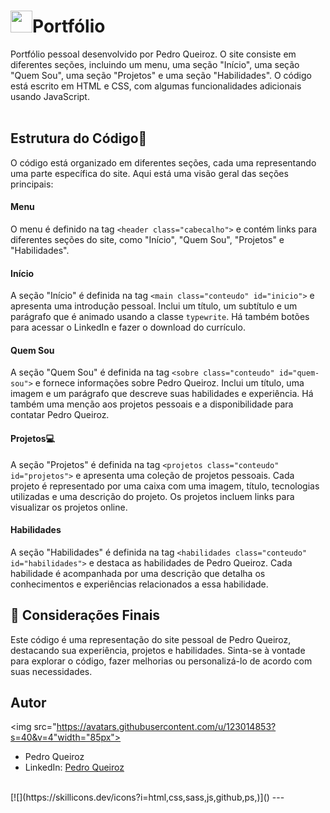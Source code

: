 # <img src="https://storage.ko-fi.com/cdn/cup-border.png" width="35px" >Portfólio

  
Portfólio pessoal desenvolvido por Pedro Queiroz. O site consiste em diferentes seções, incluindo um menu, uma seção "Início", uma seção "Quem Sou", uma seção "Projetos" e uma seção "Habilidades". O código está escrito em HTML e CSS, com algumas funcionalidades adicionais usando JavaScript.
<br><br>

## Estrutura do Código🚀

O código está organizado em diferentes seções, cada uma representando uma parte específica do site. Aqui está uma visão geral das seções principais:

#### Menu

O menu é definido na tag `<header class="cabecalho">` e contém links para diferentes seções do site, como "Início", "Quem Sou", "Projetos" e "Habilidades".

####  Início

A seção "Início" é definida na tag `<main class="conteudo" id="inicio">` e apresenta uma introdução pessoal. Inclui um título, um subtítulo e um parágrafo que é animado usando a classe `typewrite`. Há também botões para acessar o LinkedIn e fazer o download do currículo.

####  Quem Sou

A seção "Quem Sou" é definida na tag `<sobre class="conteudo" id="quem-sou">` e fornece informações sobre Pedro Queiroz. Inclui um título, uma imagem e um parágrafo que descreve suas habilidades e experiência. Há também uma menção aos projetos pessoais e a disponibilidade para contatar Pedro Queiroz.

#### Projetos💻

A seção "Projetos" é definida na tag `<projetos class="conteudo" id="projetos">` e apresenta uma coleção de projetos pessoais. Cada projeto é representado por uma caixa com uma imagem, título, tecnologias utilizadas e uma descrição do projeto. Os projetos incluem links para visualizar os projetos online.

####  Habilidades

A seção "Habilidades" é definida na tag `<habilidades class="conteudo" id="habilidades">` e destaca as habilidades de Pedro Queiroz. Cada habilidade é acompanhada por uma descrição que detalha os conhecimentos e experiências relacionados a essa habilidade.

## :memo:  Considerações Finais

Este código é uma representação do site pessoal de Pedro Queiroz, destacando sua experiência, projetos e habilidades. Sinta-se à vontade para explorar o código, fazer melhorias ou personalizá-lo de acordo com suas necessidades.

## Autor
  <img src="https://avatars.githubusercontent.com/u/123014853?s=40&v=4"width="85px">

- Pedro Queiroz
- LinkedIn: [Pedro Queiroz](https://www.linkedin.com/in/pedrohlqueiroz/)
<br>
[![](https://skillicons.dev/icons?i=html,css,sass,js,github,ps,)]()
---
